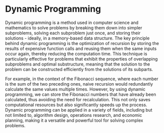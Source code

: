 # Dynamic Programming

Dynamic programming is a method used in computer science and mathematics to solve problems by breaking them down into simpler subproblems, solving each subproblem just once, and storing their solutions - ideally, in a memory-based data structure. The key principle behind dynamic programming is the optimization of recursion by storing the results of expensive function calls and reusing them when the same inputs occur again, thereby reducing the computation time. This technique is particularly effective for problems that exhibit the properties of overlapping subproblems and optimal substructure, meaning that the solution to the problem can be constructed efficiently from the solutions of its subparts.

For example, in the context of the Fibonacci sequence, where each number is the sum of the two preceding ones, naive recursion would redundantly calculate the same values multiple times. However, by using dynamic programming, we can store the Fibonacci numbers that have already been calculated, thus avoiding the need for recalculation. This not only saves computational resources but also significantly speeds up the process. Dynamic programming can be applied in a variety of fields, including but not limited to, algorithm design, operations research, and economic planning, making it a versatile and powerful tool for solving complex problems.